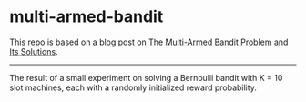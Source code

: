 # multi-armed-bandit

This repo is based on a blog post on [The Multi-Armed Bandit Problem and Its Solutions][1].

---

The result of a small experiment on solving a Bernoulli bandit
with K = 10 slot machines, each with a randomly initialized
reward probability.

[1]: https://lilianweng.github.io/lil-log/2018/01/23/the-multi-armed-bandit-problem-and-its-solutions.html
